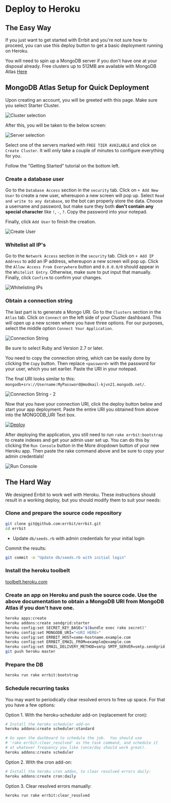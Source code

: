 # Deploy to Heroku

## The Easy Way

If you just want to get started with Errbit and you're not sure how to proceed,
you can use this deploy button to get a basic deployment running on Heroku.

You will need to spin up a MongoDB server if you don't have one at your
disposal already. Free clusters up to 512MB are available with MongoDB Atlas
[Here](https://cloud.mongodb.com)

## MongoDB Atlas Setup for Quick Deployment

Upon creating an account, you will be greeted with this page. Make sure you
select Starter Cluster.

![Cluster selection](./example/atlas1.jpg)

After this, you will be taken to the below screen:

![Server selection](./example/atlas2.png)

Select one of the servers marked with `FREE TIER AVAILABLE` and click on
`Create Cluster`. It will only take a couple of minutes to configure
everything for you.

Follow the "Getting Started" tutorial on the bottom left.

### Create a database user

Go to the `Database Access` section in the `security` tab. Click on
`+ Add New User` to create a new user, whereupon a new screen will pop up.
Select `Read and write to any database`, so the bot can properly store the
data. Choose a username and password, but make sure they both **don't contain
any special character** like `!`, `-`, `?`. Copy the password into your
notepad.

Finally, click `Add User` to finish the creation.

![Create User](./example/atlas3.png)

### Whitelist all IP's

Go to the `Network Access` section in the `security` tab. Click on
`+ Add IP Address` to add an IP address, whereupon a new screen will pop up.
Click the `Allow Access From Everywhere` button and `0.0.0.0/0` should appear
in the `Whitelist Entry`. Otherwise, make sure to put input that manually.
Finally, click `Confirm` to confirm your changes.

![Whitelisting IPs](./example/atlas4.png)

### Obtain a connection string

The last part is to generate a Mongo URI. Go to the `Clusters` section in the
`Atlas` tab. Click on `Connect` on the left side of your Cluster dashboard.
This will open up a new screen where you have three options. For our purposes,
select the middle option `Connect Your Application`.

![Connection String](./example/atlas5.png)

Be sure to select Ruby and Version 2.7 or later.

You need to copy the connection string, which can be easily done by clicking
the `Copy` button. Then replace `<password>` with the password for your user,
which you set earlier. Paste the URI in your notepad.

The final URI looks similar to this: `mongodb+srv://Username:MyPassword@modmail-kjvn21.mongodb.net/`.

![Connection String - 2](./example/atlas6.png)

Now that you have your connection URI, click the deploy button below and
start your app deployment. Paste the entire URI you obtained from above into
the MONGODB_URI Text box.

[![Deploy](https://www.herokucdn.com/deploy/button.svg)](https://heroku.com/deploy?template=https://github.com/errbit/errbit/tree/main)

After deploying the application, you still need to run `rake errbit:bootstrap`
to create indexes and get your admin user set up. You can do this by clicking the `Run Console` button in the More dropdown button of your new Heroku app. Then paste the rake command above and be sure to copy your admin credentials!

![Run Console](./example/atlas7.png)

## The Hard Way

We designed Errbit to work well with Heroku. These instructions should result
in a working deploy, but you should modify them to suit your needs:

### Clone and prepare the source code repository
```bash
git clone git@github.com:errbit/errbit.git
cd errbit
```

- Update `db/seeds.rb` with admin credentials for your initial login

Commit the results:
```bash
git commit -m "Update db/seeds.rb with initial login"
```

### Install the heroku toolbelt
[toolbelt.heroku.com](https://toolbelt.heroku.com/)

### Create an app on Heroku and push the source code. Use the above documentation to obtain a MongoDB URI from MongoDB Atlas if you don't have one.
```bash
heroku apps:create
heroku addons:create sendgrid:starter
heroku config:set SECRET_KEY_BASE="$(bundle exec rake secret)"
heroku config:set MONGODB_URI="<URI HERE>"
heroku config:set ERRBIT_HOST=some-hostname.example.com
heroku config:set ERRBIT_EMAIL_FROM=example@example.com
heroku config:set EMAIL_DELIVERY_METHOD=smtp SMTP_SERVER=smtp.sendgrid.net
git push heroku master
```

### Prepare the DB

```bash
heroku run rake errbit:bootstrap
```

### Schedule recurring tasks
You may want to periodically clear resolved errors to free up space. For that
you have a few options:

Option 1. With the heroku-scheduler add-on (replacement for cron):

```bash
# Install the heroku scheduler add-on
heroku addons:create scheduler:standard

# Go open the dashboard to schedule the job.  You should use
# 'rake errbit:clear_resolved' as the task command, and schedule it
# at whatever frequency you like (once/day should work great).
heroku addons:create scheduler
```

Option 2. With the cron add-on:

```bash
# Install the heroku cron addon, to clear resolved errors daily:
heroku addons:create cron:daily
```

Option 3. Clear resolved errors manually:

```bash
heroku run rake errbit:clear_resolved
```
